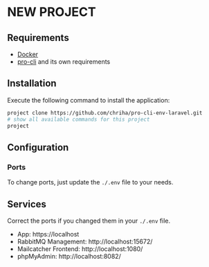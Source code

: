 # NEW PROJECT

## Requirements
- [Docker](https://docs.docker.com/engine/installation/)
- [pro-cli](https://github.com/chriha/pro-cli) and its own requirements

## Installation
Execute the following command to install the application:
```bash
project clone https://github.com/chriha/pro-cli-env-laravel.git
# show all available commands for this project
project
```

## Configuration

### Ports
To change ports, just update the `./.env` file to your needs.

## Services
Correct the ports if you changed them in your `./.env` file.
- App: https://localhost
- RabbitMQ Management: http://localhost:15672/
- Mailcatcher Frontend: http://localhost:1080/
- phpMyAdmin: http://localhost:8082/
